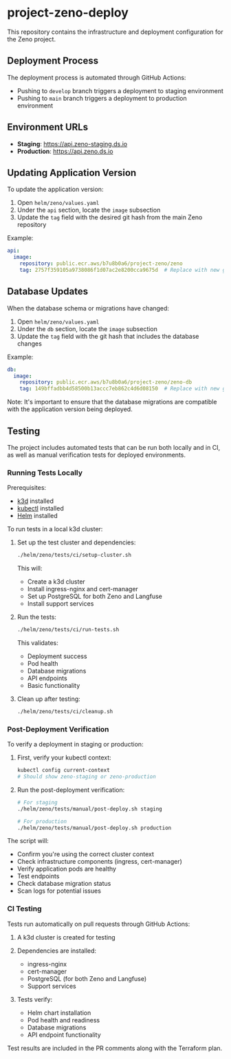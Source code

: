 # project-zeno-deploy

This repository contains the infrastructure and deployment configuration for the Zeno project.

## Deployment Process

The deployment process is automated through GitHub Actions:

- Pushing to `develop` branch triggers a deployment to staging environment
- Pushing to `main` branch triggers a deployment to production environment

## Environment URLs

- **Staging**: https://api.zeno-staging.ds.io
- **Production**: https://api.zeno.ds.io

## Updating Application Version

To update the application version:

1. Open `helm/zeno/values.yaml`
2. Under the `api` section, locate the `image` subsection
3. Update the `tag` field with the desired git hash from the main Zeno repository

Example:
```yaml
api:
  image:
    repository: public.ecr.aws/b7u8b0a6/project-zeno/zeno
    tag: 2757f359105a9738086f1d07ac2e8200cca9675d  # Replace with new git hash
```

## Database Updates

When the database schema or migrations have changed:

1. Open `helm/zeno/values.yaml`
2. Under the `db` section, locate the `image` subsection
3. Update the `tag` field with the git hash that includes the database changes

Example:
```yaml
db:
  image:
    repository: public.ecr.aws/b7u8b0a6/project-zeno/zeno-db
    tag: 149bffadbb4d58500b13accc7eb862c4d6d08150  # Replace with new git hash
```

Note: It's important to ensure that the database migrations are compatible with the application version being deployed.

## Testing

The project includes automated tests that can be run both locally and in CI, as well as manual verification tests for deployed environments.

### Running Tests Locally

Prerequisites:
- [k3d](https://k3d.io/) installed
- [kubectl](https://kubernetes.io/docs/tasks/tools/install-kubectl/) installed
- [Helm](https://helm.sh/docs/intro/install/) installed

To run tests in a local k3d cluster:

1. Set up the test cluster and dependencies:
   ```bash
   ./helm/zeno/tests/ci/setup-cluster.sh
   ```
   This will:
   - Create a k3d cluster
   - Install ingress-nginx and cert-manager
   - Set up PostgreSQL for both Zeno and Langfuse
   - Install support services

2. Run the tests:
   ```bash
   ./helm/zeno/tests/ci/run-tests.sh
   ```
   This validates:
   - Deployment success
   - Pod health
   - Database migrations
   - API endpoints
   - Basic functionality

3. Clean up after testing:
   ```bash
   ./helm/zeno/tests/ci/cleanup.sh
   ```

### Post-Deployment Verification

To verify a deployment in staging or production:

1. First, verify your kubectl context:
   ```bash
   kubectl config current-context
   # Should show zeno-staging or zeno-production
   ```

2. Run the post-deployment verification:
   ```bash
   # For staging
   ./helm/zeno/tests/manual/post-deploy.sh staging
   
   # For production
   ./helm/zeno/tests/manual/post-deploy.sh production
   ```

The script will:
- Confirm you're using the correct cluster context
- Check infrastructure components (ingress, cert-manager)
- Verify application pods are healthy
- Test endpoints
- Check database migration status
- Scan logs for potential issues

### CI Testing

Tests run automatically on pull requests through GitHub Actions:

1. A k3d cluster is created for testing
2. Dependencies are installed:
   - ingress-nginx
   - cert-manager
   - PostgreSQL (for both Zeno and Langfuse)
   - Support services

3. Tests verify:
   - Helm chart installation
   - Pod health and readiness
   - Database migrations
   - API endpoint functionality

Test results are included in the PR comments along with the Terraform plan.

